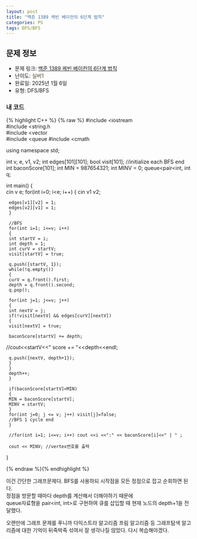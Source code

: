 ```yaml
---
layout: post
title: "백준 1389 케빈 베이컨의 6단계 법칙"
categories: PS
tags: DFS/BFS
---
```


## 문제 정보
- 문제 링크: [백준 1389 케빈 베이컨의 6단계 법칙](https://www.acmicpc.net/problem/1389)
- 난이도: <span style="color:#544831">실버1</span>
- 완료일: 2025년 1월 6일
- 유형: DFS/BFS

### 내 코드

{% highlight C++ %} {% raw %}
#include <iostream	
#include <string.h	
#include <vector	
#include <queue	
#include <cmath	

using namespace std;

int v, e, v1, v2;
int edges[101][101];
bool visit[101]; //initialize each BFS end
int baconScore[101];
int MIN = 987654321;
int MINV = 0;
queue<pair<int, int		 q;

int main()
{  
	 cin 		 v 		 e;
	 for(int i=0; i<e; i++)
	 {
	 cin 		 v1 		 v2;

	 edges[v1][v2] = 1;
	 edges[v2][v1] = 1;
	 }

	 //BFS
	 for(int i=1; i<=v; i++)
	 {
	 int startV = i;
	 int depth = 1;
	 int curV = startV;
	 visit[startV] = true;

	 q.push({startV, 1});
	 while(!q.empty())
	 {
	 curV = q.front().first;
	 depth = q.front().second;
	 q.pop();

	 for(int j=1; j<=v; j++)
	 {
	 int nextV = j;
	 if(!visit[nextV] && edges[curV][nextV])
	 {
	 visit[nextV] = true;
	 
	 baconScore[startV] += depth;
//cout<<startV<<" score += "<<depth<<endl;

	 q.push({nextV, depth+1});
	 }
	 }
	 depth++;
	 }

	 if(baconScore[startV]<MIN)
	 {
	 MIN = baconScore[startV];
	 MINV = startV;
	 }
	 for(int j=0; j <= v; j++) visit[j]=false;
	 //BFS 1 cycle end
	 }

	 //for(int i=1; i<=v; i++) cout <<i <<":" << baconScore[i]<<" | " ;

	 cout << MINV; //vertex번호를 출력

}

{% endraw %}{% endhighlight %}

  
이건 간단한 그래프문제다. BFS를 사용하되 시작점을 모든 정점으로 잡고 순회하면 된다.  
정점을 방문할 때마다 depth를 계산해서 더해야하기 때문에   
queue자료형을 pair<int, int>로 구현하여 큐를 삽입할 때 현재 노드의 depth+1을 전달했다.  

오랜만에 그래프 문제를 푸니까 다익스트라 알고리즘 프림 알고리즘 등 그래프탐색 알고리즘에 대한 기억이 뒤죽박죽 섞여서 잘 생각나질 않았다. 다시 복습해야겠다.
